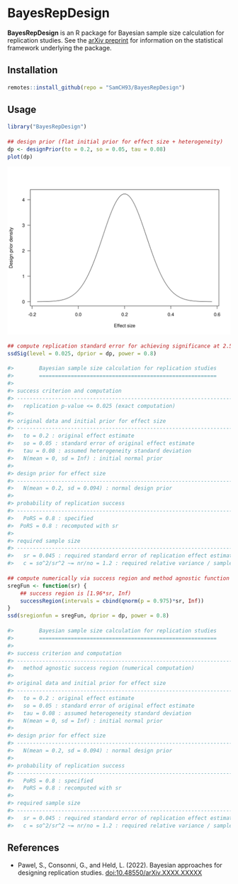 # BayesRepDesign

**BayesRepDesign** is an R package for Bayesian sample size calculation for
replication studies. See the [arXiv
preprint](https://doi.org/10.48550/arXiv.XXXX.XXXXX) for information on the
statistical framework underlying the package.

## Installation

```r
remotes::install_github(repo = "SamCH93/BayesRepDesign")
```

## Usage

``` r
library("BayesRepDesign")

## design prior (flat initial prior for effect size + heterogeneity)
dp <- designPrior(to = 0.2, so = 0.05, tau = 0.08)
plot(dp)

```
![Plot of design prior](designprior.png)

``` r
## compute replication standard error for achieving significance at 2.5%
ssdSig(level = 0.025, dprior = dp, power = 0.8)

#>        Bayesian sample size calculation for replication studies
#>        ========================================================
#> 
#> success criterion and computation
#> ------------------------------------------------------------------------
#>   replication p-value <= 0.025 (exact computation) 
#>
#> original data and initial prior for effect size
#> ------------------------------------------------------------------------
#>   to = 0.2 : original effect estimate
#>   so = 0.05 : standard error of original effect estimate
#>   tau = 0.08 : assumed heterogeneity standard deviation
#>   N(mean = 0, sd = Inf) : initial normal prior
#>
#> design prior for effect size
#> ------------------------------------------------------------------------
#>   N(mean = 0.2, sd = 0.094) : normal design prior
#> 
#> probability of replication success
#> ------------------------------------------------------------------------
#>   PoRS = 0.8 : specified
#>  PoRS = 0.8 : recomputed with sr
#> 
#> required sample size
#> ------------------------------------------------------------------------
#>   sr = 0.045 : required standard error of replication effect estimate
#>   c = so^2/sr^2 ~= nr/no = 1.2 : required relative variance / sample size
 
## compute numerically via success region and method agnostic function
sregFun <- function(sr) {
    ## success region is [1.96*sr, Inf)
    successRegion(intervals = cbind(qnorm(p = 0.975)*sr, Inf))
}
ssd(sregionfun = sregFun, dprior = dp, power = 0.8)

#>        Bayesian sample size calculation for replication studies
#>        ========================================================
#> 
#> success criterion and computation
#> ------------------------------------------------------------------------
#>   method agnostic success region (numerical computation) 
#> 
#> original data and initial prior for effect size
#> ------------------------------------------------------------------------
#>   to = 0.2 : original effect estimate
#>   so = 0.05 : standard error of original effect estimate
#>   tau = 0.08 : assumed heterogeneity standard deviation
#>   N(mean = 0, sd = Inf) : initial normal prior
#> 
#> design prior for effect size
#> ------------------------------------------------------------------------
#>   N(mean = 0.2, sd = 0.094) : normal design prior
#> 
#> probability of replication success
#> ------------------------------------------------------------------------
#>   PoRS = 0.8 : specified
#>   PoRS = 0.8 : recomputed with sr
#> 
#> required sample size
#> ------------------------------------------------------------------------
#>   sr = 0.045 : required standard error of replication effect estimate
#>   c = so^2/sr^2 ~= nr/no = 1.2 : required relative variance / sample size
```

## References

* Pawel, S., Consonni, G., and Held, L. (2022). Bayesian approaches for designing
  replication studies.
  [doi:10.48550/arXiv.XXXX.XXXXX](https://doi.org/10.48550/arXiv.XXXX.XXXXX)
